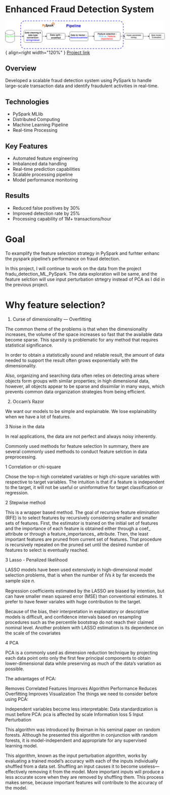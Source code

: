 # Enhanced Fraud Detection System

![Feature Importance](../../img/feature_importance_pyspark.png){ align=right width="120%" }
[Project link](https://github.com/tankwin08/Improved_fraud_detection_PySpark_feature_importances)

## Overview
Developed a scalable fraud detection system using PySpark to handle large-scale transaction data and identify fraudulent activities in real-time.

## Technologies
- PySpark MLlib
- Distributed Computing
- Machine Learning Pipeline
- Real-time Processing

## Key Features
- Automated feature engineering
- Imbalanced data handling
- Real-time prediction capabilities
- Scalable processing pipeline
- Model performance monitoring

## Results
- Reduced false positives by 30%
- Improved detection rate by 25%
- Processing capability of 1M+ transactions/hour


# Goal
To examplify the feature selection strategy in PySpark and furhter enhanc the pyspark pipeline’s performance on fraud detection.

In this project, I will continue to work on the data from the project fradu_detection_ML_PySpark. The data exploration will be same, and the feature selction will use input perturbation strtegry instead of PCA as I did in the previous project.

# Why feature selection?
1. Curse of dimensionality — Overfitting

The common theme of the problems is that when the dimensionality increases, the volume of the space increases so fast that the available data become sparse. This sparsity is problematic for any method that requires statistical significance.

In order to obtain a statistically sound and reliable result, the amount of data needed to support the result often grows exponentially with the dimensionality.

Also, organizing and searching data often relies on detecting areas where objects form groups with similar properties; in high dimensional data, however, all objects appear to be sparse and dissimilar in many ways, which prevents common data organization strategies from being efficient.

2. Occam’s Razor

We want our models to be simple and explainable. We lose explainability when we have a lot of features.

3 Noise in the data

In real applications, the data are not perfect and always noisy inherently.

Commonly used methods for feature selection
In summary, there are several commonly used methods to conduct feature selction in data preprocessing.

1 Correlation or chi-square

Chose the top-n high correlated variables or high chi-squre variables with respective to target variables. The intuition is that if a feature is independent to the target, it will not be useful or uninformative for target classification or regression.

2 Stepwise method

This is a wrapper based method. The goal of recursive feature elimination (RFE) is to select features by recursively considering smaller and smaller sets of features. First, the estimator is trained on the initial set of features and the importance of each feature is obtained either through a coef_ attribute or through a feature_importances_ attribute. Then, the least important features are pruned from current set of features. That procedure is recursively repeated on the pruned set until the desired number of features to select is eventually reached.

3 Lasso - Penalized likelihood

LASSO models have been used extensively in high-dimensional model selection problems, that is when the number of IVs 𝑘 by far exceeds the sample size 𝑛.

Regression coefficients estimated by the LASSO are biased by intention, but can have smaller mean squared error (MSE) than conventional estimates. It prefer to have fewer variales with huge contribution to the target.

Because of the bias, their interpretation in explanatory or descriptive models is difficult, and confidence intervals based on resampling procedures such as the percentile bootstrap do not reach their claimed nominal level. Another problem with LASSO estimation is its dependence on the scale of the covariates

4 PCA

PCA is a commonly used as dimension reduction technique by projecting each data point onto only the first few principal components to obtain lower-dimensional data while preserving as much of the data’s variation as possible.

The advantages of PCA:

Removes Correlated Features
Improves Algorithm Performance
Reduces Overfitting
Improves Visualization
The things we need to consider before using PCA:

Independent variables become less interpretable:
Data standardization is must before PCA: pca is affected by scale
Information loss
5 Input Perturbation

This algorithm was introduced by Breiman in his seminal paper on random forests. Although he presented this algorithm in conjunction with random forests, it is model-independent and appropriate for any supervised learning model.

This algorithm, known as the input perturbation algorithm, works by evaluating a trained model’s accuracy with each of the inputs individually shuffled from a data set. Shuffling an input causes it to become useless—effectively removing it from the model. More important inputs will produce a less accurate score when they are removed by shuffling them. This process makes sense, because important features will contribute to the accuracy of the model.